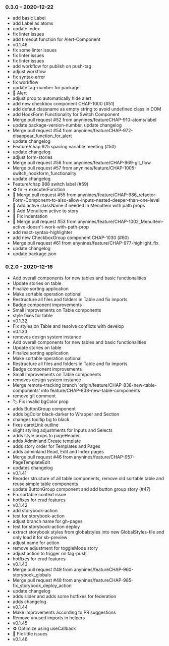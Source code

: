 ### 0.3.0 -  2020-12-22
* add basic Label
* add Label as atoms
* update Index
* fix linter issues
* add timeout function for Alert-Component
* v0.1.46
* fix some linter issues
* fix linter issues
* fix linter issues
* add workflow for publish on push-tag
* adjust workflow
* fix syntax-error
* fix workflow
* update tag-number for package
* 📸 Alert
* adjust prop to automatically hide alert
* add new checkbox component CHAP-1000 (#51)
* add defaut classname as empty string to avoid undefined class in DOM
* add HookForm Functionality for Switch Component
* Merge pull request #52 from anynines/featureCHAP-910-atoms/label
* update package-version-number, update changelog
* Merge pull request #54 from anynines/featureCHAP-972-disappear_function_for_alert
* update changelog
* Feature/chap 925 spacing variable meeting (#50)
* update changelog
* adjust form-stories
* Merge pull request #56 from anynines/feature/CHAP-969-git_flow
* Merge pull request #57 from anynines/feature/CHAP-1005-switch_hookform_functionality
* update changelog
* Feature/chap 988 switch label (#59)
* ♻️ fn -> executerFunction
* 🔀 Merge pull request #55 from anynines/feature/CHAP-986_refactor-Form-Component-to-also-allow-inputs-nested-deeper-than-one-level
* 🐛 Add active className if needed in MenuItem with path props
* 📝 Add MenuItem active to story
* 🚨 Fix indentation
* 🔀 Merge pull request #53 from anynines/feature/CHAP-1002_MenuItem-active-doesn't-work-with-path-prop
* add react-syntax-highlighter
* add new CheckboxGroup component CHAP-1030 (#60)
* Merge pull request #61 from anynines/feature/CHAP-977-highlight_fix
* update changelog
* update package.json

### 0.2.0 -  2020-12-16
* Add overall components for new tables and basic functionalities
* Update stories on table
* Finalize sorting application
* Make sortable operation optional
* Restructure all files and folders in Table and fix imports
* Badge component improvements
* Small improvements on Table components
* style fixes for table
* v0.1.32
* Fix styles on Table and resolve conflicts with develop
* v0.1.33
* removes design system instance
* Add overall components for new tables and basic functionalities
* Update stories on table
* Finalize sorting application
* Make sortable operation optional
* Restructure all files and folders in Table and fix imports
* Badge component improvements
* Small improvements on Table components
* removes design system instance
* Merge remote-tracking branch 'origin/feature/CHAP-838-new-table-components' into feature/CHAP-838-new-table-components
* remove git comment
* 🏷️ Fix invalid bgColor prop
* adds ButtonGroup component
* adds bgColor black-darker to Wrapper and Section
* changes tooltip bg to black
* fixes caretLink outline
* slight styling adjustments for Inputs and Selects
* adds style props to pageHeader
* adds Adminland Create template
* adds story order for Templates and Pages
* adds adminland Read, Edit and Index pages
* Merge pull request #46 from anynines/feature/CHAP-957-PageTemplateEdit
* updates changelog
* v0.1.41
* Reorder structure of all table components, remove old sortable table and reuse simple table components
* update ButtonGroup component and add button group story (#47)
* Fix sortable context issue
* hotfixes for crud features
* v0.1.42
* add storybook-action
* test for storybook-action
* adjust branch name for gh-pages
* test for storybook-action deploy
* extract storybook styles from globalstyles into new GlobalStyles-file and only load it for sb-preview
* adjust name for action
* remove adjustment for toggleMode story
* adjust action to trigger on tag-push
* hotfixes for crud features
* v0.1.43
* Merge pull request #49 from anynines/featureCHAP-960-storybook_globals
* Merge pull request #48 from anynines/featureCHAP-985-fix_storybook_deploy_action
* update changelog
* adds slider and adds some hotfixes for federation
* adds changelog
* v0.1.44
* Make improvements according to PR suggestions
* Remove unused imports in helpers
* v0.1.45
* ♻️ Optimize using useCallback
* 🐛 Fix little issues
* v0.1.46


